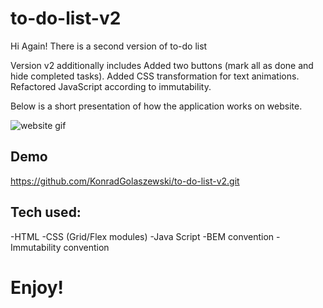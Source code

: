 # to-do-list-v2

Hi Again!
There is a second version of to-do list

Version v2 additionally includes
Added two buttons (mark all as done and hide completed tasks).
Added CSS transformation for text animations.
Refactored JavaScript according to immutability.

Below is a short presentation of how the application works on website.

![website gif](https://github.com/KonradGolaszewski/to-do-list-v2/blob/master/images/demo-to-do-list-v2.gif?raw=true)

## Demo

https://github.com/KonradGolaszewski/to-do-list-v2.git

## Tech used:
-HTML
-CSS (Grid/Flex modules)
-Java Script
-BEM convention
-Immutability convention

# Enjoy!
